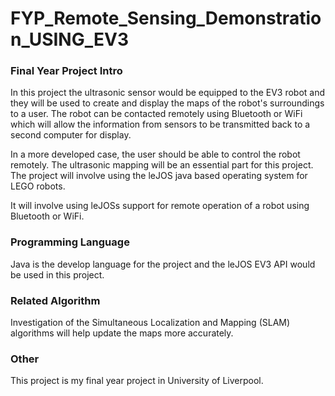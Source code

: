 # FYP_Remote_Sensing_Demonstration_USING_EV3

### Final Year Project Intro
In this project the ultrasonic sensor would be equipped to the EV3 robot and they will be used to create and display the maps of the robot's surroundings to a user. The robot can be contacted remotely using Bluetooth or WiFi which will allow the information from sensors to be transmitted back to a second computer for display. 

In a more developed case, the user should be able to control the robot remotely. The 
ultrasonic mapping will be an essential part for this project. The project will involve using the leJOS java based operating system for LEGO robots. 

It will involve using leJOSs support for remote operation of a robot using Bluetooth or WiFi. 

### Programming Language
Java is the develop language for the project and the leJOS EV3 API would be used in this project. 

### Related Algorithm
Investigation of the Simultaneous Localization and Mapping (SLAM) algorithms will help update the maps more accurately. 

### Other
This project is my final year project in University of Liverpool.
